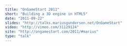 ```yaml
---
title: "OnGameStart 2011"
short: "Building a 3D engine in HTML5"
date: "2011-09-22"
slides: "http://talks.mariusgundersen.net/OnGameStart"
video: "http://vimeo.com/31129124"
site: "http://ongamestart.com/2011/#marius"
type: "talk"
---
```



